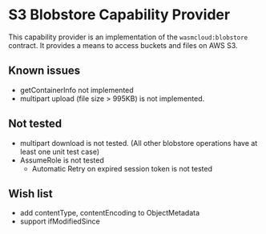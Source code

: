 # S3 Blobstore Capability Provider

This capability provider is an implementation of the `wasmcloud:blobstore` contract. 
It provides a means to access buckets and files on AWS S3.

## Known issues

- getContainerInfo not implemented
- multipart upload (file size > 995KB) is not implemented.

## Not tested

- multipart download is not tested. (All other blobstore operations have at least one unit test case)
- AssumeRole is not tested
  - Automatic Retry on expired session token is not tested

## Wish list

- add contentType, contentEncoding to ObjectMetadata
- support ifModifiedSince